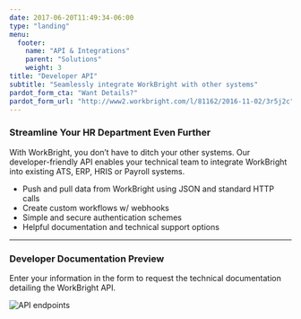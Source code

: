 ```yaml
---
date: 2017-06-20T11:49:34-06:00
type: "landing"
menu:
  footer:
    name: "API & Integrations"
    parent: "Solutions"
    weight: 3
title: "Developer API"
subtitle: "Seamlessly integrate WorkBright with other systems"
pardot_form_cta: "Want Details?"
pardot_form_url: "http://www2.workbright.com/l/81162/2016-11-02/3r5j2c"
---
```


### Streamline Your HR Department Even Further

With WorkBright, you don’t have to ditch your other systems. Our developer-friendly API enables your technical team to integrate WorkBright into existing ATS, ERP, HRIS or Payroll systems.

- Push and pull data from WorkBright using JSON and standard HTTP calls
- Create custom workflows w/ webhooks
- Simple and secure authentication schemes
- Helpful documentation and technical support options

---

### Developer Documentation Preview

Enter your information in the form to request the technical documentation detailing the WorkBright API.

![API endpoints](/images/blurred-endpoints.png)